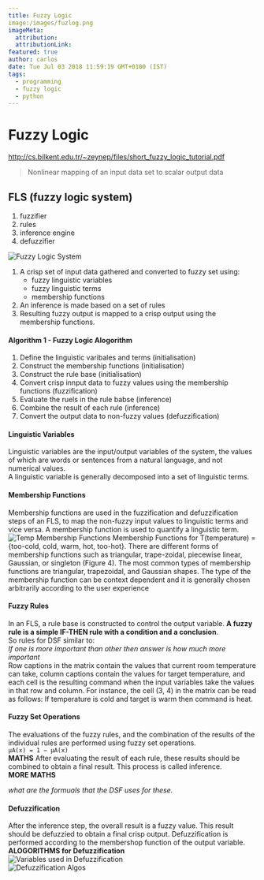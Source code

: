 ```yaml
---
title: Fuzzy Logic
image:/images/fuzlog.png
imageMeta:
  attribution:
  attributionLink:
featured: true
author: carlos
date: Tue Jul 03 2018 11:59:19 GMT+0100 (IST)
tags:
  - programming  
  - fuzzy logic  
  - python  
---
```


# Fuzzy Logic
<http://cs.bilkent.edu.tr/~zeynep/files/short_fuzzy_logic_tutorial.pdf>

> Nonlinear mapping of an input data set to scalar output data  

## FLS (fuzzy logic system)  

 1. fuzzifier  
 2. rules  
 3. inference engine  
 4. defuzzifier  

![Fuzzy Logic System](/images/fls.png)  


 1. A crisp set of input data gathered and converted to fuzzy set using:  
     * fuzzy linguistic variables  
     * fuzzy linguistic terms  
     * membership functions  
 2. An inference is made based on a set of rules  
 3. Resulting fuzzy output is mapped to a crisp output using the membership functions.  

#### Algorithm 1 - Fuzzy Logic Alogorithm  

 1. Define the linguistic varibales and terms (initialisation)  
 2. Construct the membership functions (initialisation)  
 3. Construct the rule base (initialisation)  
 4. Convert crisp innput data to fuzzy values using the membership functions (fuzzification)  
 5. Evaluate the ruels in the rule babse (inference)  
 6. Combine the result of each rule (inference)  
 7. Convert the output data to non-fuzzy values (defuzzification)  


#### Linguistic Variables  

Linguistic variables are the input/output variables of the system, the values of which are words or sentences from a natural language, and not numerical values.  
A linguistic variable is generally decomposed into a set of linguistic terms.  

#### Membership Functions  
Membership functions are used in the fuzzification and defuzzification steps of an FLS, to map the non-fuzzy input values to linguistic terms and vice versa.
A membership function is used to quantify a linguistic term. 
![Temp Membership Functions](/images/temp.jpg)
Membership Functions for T(temperature) = {too-cold, cold, warm, hot, too-hot}.
There are different forms of membership functions such as triangular, trape-zoidal, piecewise linear, Gaussian, or singleton (Figure 4). The most common types of membership 
functions are triangular, trapezoidal, and Gaussian shapes. The type of the membership function can be context dependent and it is generally chosen arbitrarily according to the user experience  

#### Fuzzy Rules
In an FLS, a rule base is constructed to control the output variable. **A fuzzy rule is a simple IF-THEN rule with a condition and a conclusion**.  
So rules for DSF similar to:  
*If one is more important than other then answer is how much more important*    
Row captions in the matrix contain the values that current room temperature can take, column captions contain the values for target temperature, and each cell is the resulting
command when the input variables take the values in that row and column. For instance, the cell (3, 4) in the matrix can be read as follows: If temperature is cold and target is warm then command is heat.  

#### Fuzzy Set Operations
The evaluations of the fuzzy rules, and the combination of the results of the individual rules are performed using fuzzy set operations.  
  `μA(x) = 1 − μA(x)`  
  **MATHS**
After evaluating the result of each rule, these results should be combined to obtain a final result. This process is called inference.   
  **MORE MATHS**  

*what are the formuals that the DSF uses for these.*  

#### Defuzzification  
After the inference step, the overall result is a fuzzy value. This result should be defuzzied to obtain a final crisp output. Defuzzification is performed according to the membershop function of the output variable.  
**ALOGORITHMS for Defuzzification**  
![Variables used in Defuzzification](/images/defuzz2.png)  
![Defuzzification Algos](/images/defuzz1.png)  
